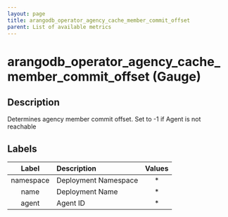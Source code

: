 ```yaml
---
layout: page
title: arangodb_operator_agency_cache_member_commit_offset
parent: List of available metrics
---
```


# arangodb_operator_agency_cache_member_commit_offset (Gauge)

## Description

Determines agency member commit offset. Set to -1 if Agent is not reachable

## Labels

| Label | Description | Values |
|:---:|:--- |:---:|
| namespace | Deployment Namespace | * |
| name | Deployment Name | * |
| agent | Agent ID | * |
